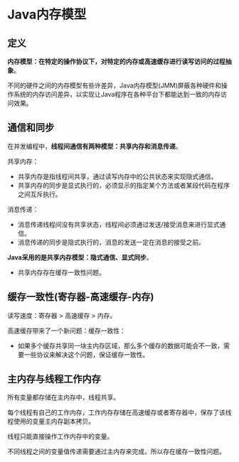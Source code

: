 # Java内存模型

## 定义

**内存模型：在特定的操作协议下，对特定的内存或高速缓存进⾏读写访问的过程抽象**。

不同的硬件之间的内存模型有些许差异，Java内存模型(JMM)屏蔽各种硬件和操作系统的内存访问差异，以实现让Java程序在各种平台下都能达到⼀致的内存访问效果。

## 通信和同步

在并发编程中，**线程间通信有两种模型：共享内存和消息传递**。

共享内存：

- 共享内存是指线程间共享，通过读写内存中的公共状态来实现隐式通信。
- 共享内存的同步是显式执⾏的，必须显⽰的指定某个⽅法或者某段代码在程序之间互斥执⾏。

消息传递：

- 消息传递线程间没有共享状态，线程间必须通过发送/接受消息来进⾏显式通信。
- 消息传递的同步是隐式执⾏的，消息的发送⼀定在消息的接受之前。

**Java采⽤的是共享内存模型：隐式通信、显式同步**。

- 共享内存存在缓存一致性问题。

## 缓存一致性(寄存器-高速缓存-内存)

读写速度：寄存器 > 高速缓存 > 内存。

高速缓存带来了一个新问题：缓存一致性：

- 如果多个缓存共享同一块主内存区域，那么多个缓存的数据可能会不一致，需要一些协议来解决这个问题，保证缓存一致性。

## 主内存与线程工作内存

所有变量都存储在主内存中，线程共享。

每个线程有自己的工作内存，工作内存存储在高速缓存或者寄存器中，保存了该线程使用的变量主内存副本拷贝。

线程只能直接操作工作内存中的变量。

不同线程之间的变量值传递需要通过主内存来完成，所以存在缓存一致性问题。